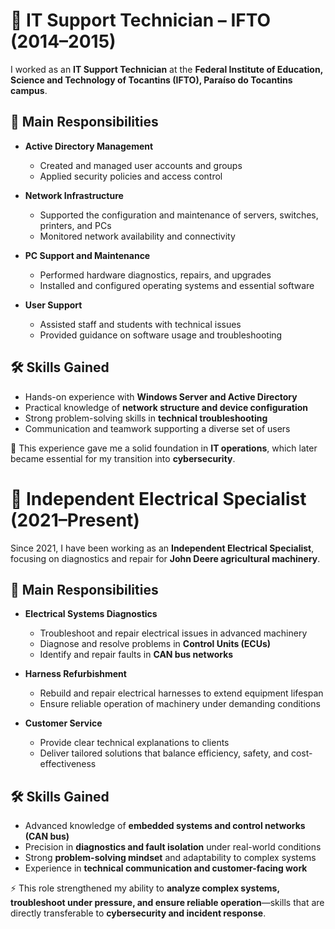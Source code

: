 # 💼 IT Support Technician – IFTO (2014–2015)

I worked as an **IT Support Technician** at the **Federal Institute of Education, Science and Technology of Tocantins (IFTO), Paraíso do Tocantins campus**.

## 📌 Main Responsibilities
- **Active Directory Management**  
  - Created and managed user accounts and groups  
  - Applied security policies and access control  

- **Network Infrastructure**  
  - Supported the configuration and maintenance of servers, switches, printers, and PCs  
  - Monitored network availability and connectivity  

- **PC Support and Maintenance**  
  - Performed hardware diagnostics, repairs, and upgrades  
  - Installed and configured operating systems and essential software  

- **User Support**  
  - Assisted staff and students with technical issues  
  - Provided guidance on software usage and troubleshooting  

## 🛠️ Skills Gained
- Hands-on experience with **Windows Server and Active Directory**  
- Practical knowledge of **network structure and device configuration**  
- Strong problem-solving skills in **technical troubleshooting**  
- Communication and teamwork supporting a diverse set of users  

🎯 This experience gave me a solid foundation in **IT operations**, which later became essential for my transition into **cybersecurity**.

# 💼 Independent Electrical Specialist (2021–Present)

Since 2021, I have been working as an **Independent Electrical Specialist**, focusing on diagnostics and repair for **John Deere agricultural machinery**.

## 📌 Main Responsibilities
- **Electrical Systems Diagnostics**  
  - Troubleshoot and repair electrical issues in advanced machinery  
  - Diagnose and resolve problems in **Control Units (ECUs)**  
  - Identify and repair faults in **CAN bus networks**

- **Harness Refurbishment**  
  - Rebuild and repair electrical harnesses to extend equipment lifespan  
  - Ensure reliable operation of machinery under demanding conditions  

- **Customer Service**  
  - Provide clear technical explanations to clients  
  - Deliver tailored solutions that balance efficiency, safety, and cost-effectiveness  

## 🛠️ Skills Gained
- Advanced knowledge of **embedded systems and control networks (CAN bus)**  
- Precision in **diagnostics and fault isolation** under real-world conditions  
- Strong **problem-solving mindset** and adaptability to complex systems  
- Experience in **technical communication and customer-facing work**  

⚡ This role strengthened my ability to **analyze complex systems, troubleshoot under pressure, and ensure reliable operation**—skills that are directly transferable to **cybersecurity and incident response**.
